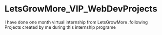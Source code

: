 # LetsGrowMore_VIP_WebDevProjects
I have done one month virtual internship from LetsGrowMore .following Projects created by me  during this internship programe 
